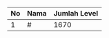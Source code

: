 | No | Nama            | Jumlah Level |
|----|-----------------|--------------|
| 1  | #    |    1670        |
